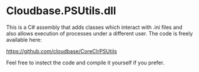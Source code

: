 # Cloudbase.PSUtils.dll

This is a C# assembly that adds classes which interact with .ini files and also allows execution of processes under a different user. The code is freely available here:

https://github.com/cloudbase/CoreClrPSUtils

Feel free to instect the code and compile it yourself if you prefer.
